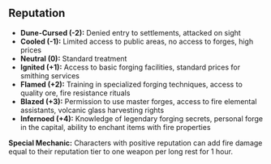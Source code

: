 ## Reputation

- **Dune-Cursed (-2):** Denied entry to settlements, attacked on sight
- **Cooled (-1):** Limited access to public areas, no access to forges, high prices
- **Neutral (0):** Standard treatment
- **Ignited (+1):** Access to basic forging facilities, standard prices for smithing services
- **Flamed (+2):** Training in specialized forging techniques, access to quality ore, fire resistance rituals
- **Blazed (+3):** Permission to use master forges, access to fire elemental assistants, volcanic glass harvesting rights
- **Infernoed (+4):** Knowledge of legendary forging secrets, personal forge in the capital, ability to enchant items with fire properties

**Special Mechanic:** Characters with positive reputation can add fire damage equal to their reputation tier to one weapon per long rest for 1 hour.